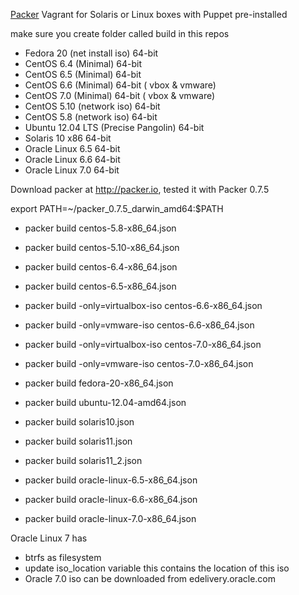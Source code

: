 [Packer](http://packer.io) Vagrant for Solaris or Linux boxes with Puppet pre-installed

make sure you create folder called build in this repos

* Fedora 20 (net install iso) 64-bit
* CentOS 6.4 (Minimal) 64-bit
* CentOS 6.5 (Minimal) 64-bit
* CentOS 6.6 (Minimal) 64-bit ( vbox & vmware)
* CentOS 7.0 (Minimal) 64-bit ( vbox & vmware)
* CentOS 5.10 (network iso) 64-bit
* CentOS 5.8 (network iso) 64-bit
* Ubuntu 12.04 LTS (Precise Pangolin) 64-bit
* Solaris 10 x86 64-bit
* Oracle Linux 6.5 64-bit
* Oracle Linux 6.6 64-bit
* Oracle Linux 7.0 64-bit

Download packer at http://packer.io, tested it with Packer 0.7.5

export PATH=~/packer_0.7.5_darwin_amd64:$PATH

* packer build centos-5.8-x86_64.json
* packer build centos-5.10-x86_64.json
* packer build centos-6.4-x86_64.json
* packer build centos-6.5-x86_64.json

* packer build -only=virtualbox-iso centos-6.6-x86_64.json
* packer build -only=vmware-iso centos-6.6-x86_64.json

* packer build -only=virtualbox-iso centos-7.0-x86_64.json
* packer build -only=vmware-iso centos-7.0-x86_64.json

* packer build fedora-20-x86_64.json
* packer build ubuntu-12.04-amd64.json

* packer build solaris10.json
* packer build solaris11.json
* packer build solaris11_2.json

* packer build oracle-linux-6.5-x86_64.json
* packer build oracle-linux-6.6-x86_64.json
* packer build oracle-linux-7.0-x86_64.json

Oracle Linux 7 has
- btrfs as filesystem
- update iso_location variable this contains the location of this iso
- Oracle 7.0 iso can be downloaded from edelivery.oracle.com
